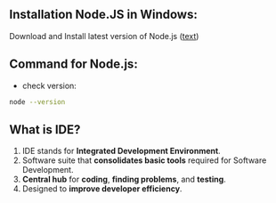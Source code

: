 ## Installation Node.JS in Windows:
Download and Install latest version of Node.js ([text](https://nodejs.org/en/download))

## Command for Node.js:
* check version:
```bash
node --version
```

## What is IDE?
1. IDE stands for **Integrated Development Environment**.
2. Software suite that **consolidates basic tools** required for Software Development.
3. **Central hub** for **coding**, **finding problems**, and **testing**.
4. Designed to **improve developer efficiency**.
